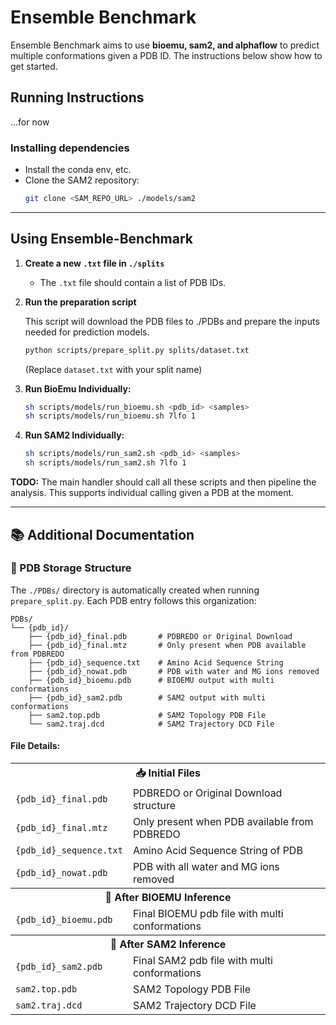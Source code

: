 # Ensemble Benchmark
 Ensemble Benchmark aims to use **bioemu, sam2, and alphaflow** to predict multiple conformations given a PDB ID. The instructions below show how to get started.




## Running Instructions 

...for now 

### Installing dependencies
- Install the conda env, etc.
- Clone the SAM2 repository: 
  ```bash
  git clone <SAM_REPO_URL> ./models/sam2
  ```

---

## Using Ensemble-Benchmark

1. **Create a new `.txt` file in `./splits`**
   - The `.txt` file should contain a list of PDB IDs.
   
2. **Run the preparation script**
    
   This script will download the PDB files to ./PDBs and prepare the inputs needed for prediction models. 
   ```bash
   python scripts/prepare_split.py splits/dataset.txt
   ```
   (Replace `dataset.txt` with your split name)
   
   

3. **Run BioEmu Individually:**
   ```bash
   sh scripts/models/run_bioemu.sh <pdb_id> <samples>
   sh scripts/models/run_bioemu.sh 7lfo 1
   ```

4. **Run SAM2 Individually:**
   ```bash
   sh scripts/models/run_sam2.sh <pdb_id> <samples>
   sh scripts/models/run_sam2.sh 7lfo 1
   ```

**TODO:** The main handler should call all these scripts and then pipeline the analysis. This supports individual calling given a PDB at the moment.

---

## 📚 Additional Documentation

### 📂 PDB Storage Structure

The `./PDBs/` directory is automatically created when running `prepare_split.py`. Each PDB entry follows this organization:

```
PDBs/
└── {pdb_id}/
    ├── {pdb_id}_final.pdb       # PDBREDO or Original Download
    ├── {pdb_id}_final.mtz       # Only present when PDB available from PDBREDO
    ├── {pdb_id}_sequence.txt    # Amino Acid Sequence String
    ├── {pdb_id}_nowat.pdb       # PDB with water and MG ions removed
    ├── {pdb_id}_bioemu.pdb      # BIOEMU output with multi conformations
    ├── {pdb_id}_sam2.pdb        # SAM2 output with multi conformations
    ├── sam2.top.pdb             # SAM2 Topology PDB File
    └── sam2.traj.dcd            # SAM2 Trajectory DCD File
```

#### File Details:

<table>
  <tr>
    <th colspan="2">📥 Initial Files</th>
  </tr>
  <tr>
    <td><code>{pdb_id}_final.pdb</code></td>
    <td>PDBREDO or Original Download structure</td>
  </tr>
  <tr>
    <td><code>{pdb_id}_final.mtz</code></td>
    <td>Only present when PDB available from PDBREDO</td>
  </tr>
  <tr>
    <td><code>{pdb_id}_sequence.txt</code></td>
    <td>Amino Acid Sequence String of PDB</td>
  </tr>
  <tr>
    <td><code>{pdb_id}_nowat.pdb</code></td>
    <td>PDB with all water and MG ions removed</td>
  </tr>
  <tr>
    <th colspan="2">🧬 After BIOEMU Inference</th>
  </tr>
  <tr>
    <td><code>{pdb_id}_bioemu.pdb</code></td>
    <td>Final BIOEMU pdb file with multi conformations</td>
  </tr>
  <tr>
    <th colspan="2">🔬 After SAM2 Inference</th>
  </tr>
  <tr>
    <td><code>{pdb_id}_sam2.pdb</code></td>
    <td>Final SAM2 pdb file with multi conformations</td>
  </tr>
  <tr>
    <td><code>sam2.top.pdb</code></td>
    <td>SAM2 Topology PDB File</td>
  </tr>
  <tr>
    <td><code>sam2.traj.dcd</code></td>
    <td>SAM2 Trajectory DCD File</td>
  </tr>
</table>